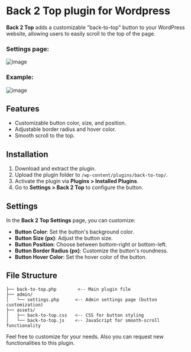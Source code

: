 # Back 2 Top plugin for Wordpress

**Back 2 Top** adds a customizable "back-to-top" button to your WordPress website, allowing users to easily scroll to the top of the page.

### Settings page:
![image](https://github.com/user-attachments/assets/12745e51-f7a4-4a0a-bf07-5ad8d42db66a)

### Example:
![image](https://github.com/user-attachments/assets/dd41a9b5-faea-4d53-9c03-30ad03a9700e)


## Features
- Customizable button color, size, and position.
- Adjustable border radius and hover color.
- Smooth scroll to the top.

## Installation

1. Download and extract the plugin. 
2. Upload the plugin folder to `/wp-content/plugins/back-to-top/`.
3. Activate the plugin via **Plugins > Installed Plugins**.
4. Go to **Settings > Back 2 Top** to configure the button.

## Settings

In the **Back 2 Top Settings** page, you can customize:
- **Button Color**: Set the button's background color.
- **Button Size (px)**: Adjust the button size.
- **Button Position**: Choose between bottom-right or bottom-left.
- **Button Border Radius (px)**: Customize the button's roundness.
- **Button Hover Color**: Set the hover color of the button.

## File Structure

    ├── back-to-top.php        <-- Main plugin file
    ├── admin/
    │   └── settings.php      <-- Admin settings page (button customization)
    ├── assets/
    │   ├── back-to-top.css   <-- CSS for button styling
    │   └── back-to-top.js    <-- JavaScript for smooth-scroll functionality

Feel free to customize for your needs. Also you can request new functionalities to this plugin.
